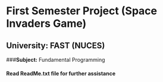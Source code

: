 # **First Semester Project** (Space Invaders Game)
## **University:** FAST (NUCES)
###**Subject:** Fundamental Programming
#### Read ReadMe.txt file for further assistance

